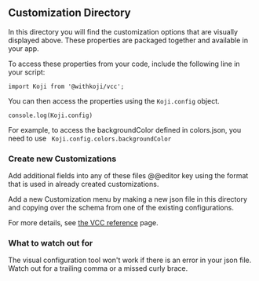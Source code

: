## Customization Directory

In this directory you will find the customization options that are
visually displayed above. These properties are packaged together and
available in your app.

To access these properties from your code, include the following line
in your script:

    import Koji from '@withkoji/vcc';

You can then access the properties using the `Koji.config` object.

    console.log(Koji.config)

For example, to access the backgroundColor defined in colors.json, you
need to use ` Koji.config.colors.backgroundColor`


### Create new Customizations

Add additional fields into any of these files @@editor key using the
format that is used in already created customizations.

Add a new Customization menu by making a new json file in this
directory and copying over the schema from one of the existing configurations.

For more details, see [the VCC reference](https://withkoji.com/docs/editor/vcc-reference) page.

### What to watch out for

The visual configuration tool won't work if there is an error in your
json file.
Watch out for a trailing comma or a missed curly brace.